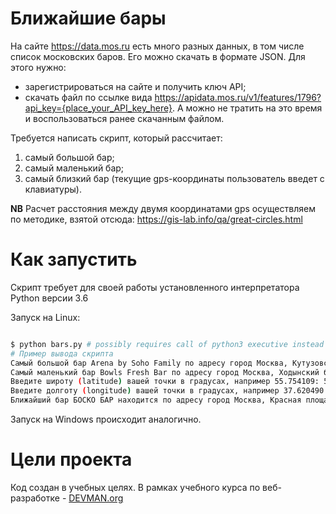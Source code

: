 # Ближайшие бары

На сайте https://data.mos.ru есть много разных данных, в том числе список московских баров. Его можно скачать в формате JSON. Для этого нужно:

* зарегистрироваться на сайте и получить ключ API;
* скачать файл по ссылке вида https://apidata.mos.ru/v1/features/1796?api_key={place_your_API_key_here}.
А можно не тратить на это время и воспользоваться ранее скачанным файлом.

Требуется написать скрипт, который рассчитает:

1. самый большой бар;
1. самый маленький бар;
1. самый близкий бар (текущие gps-координаты пользователь введет с клавиатуры).

**NB** Расчет расстояния между двумя координатами gps осуществляем по методике, взятой отсюда: https://gis-lab.info/qa/great-circles.html

# Как запустить

Скрипт требует для своей работы установленного интерпретатора Python версии 3.6

Запуск на Linux:

```bash

$ python bars.py # possibly requires call of python3 executive instead of just python
# Пример вывода скрипта
Самый большой бар Arena by Soho Family по адресу город Москва, Кутузовский проспект, дом 36, строение 11 имеет 1700 мест
Самый маленький бар Bowls Fresh Bar по адресу город Москва, Ходынский бульвар, дом 4 имеет 0 мест
Введите широту (latitude) вашей точки в градусах, например 55.754109: 55.754109
Введите долготу (longitude) вашей точки в градусах, например 37.620490: 37.620490
Ближайший бар БОСКО БАР находится по адресу город Москва, Красная площадь, дом 3 в 88.66 метрах от вас.
```

Запуск на Windows происходит аналогично.

# Цели проекта

Код создан в учебных целях. В рамках учебного курса по веб-разработке - [DEVMAN.org](https://devman.org)
